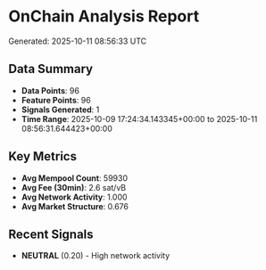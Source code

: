 # OnChain Analysis Report
Generated: 2025-10-11 08:56:33 UTC

## Data Summary
- **Data Points**: 96
- **Feature Points**: 96
- **Signals Generated**: 1
- **Time Range**: 2025-10-09 17:24:34.143345+00:00 to 2025-10-11 08:56:31.644423+00:00

## Key Metrics
- **Avg Mempool Count**: 59930
- **Avg Fee (30min)**: 2.6 sat/vB
- **Avg Network Activity**: 1.000
- **Avg Market Structure**: 0.676

## Recent Signals
- **NEUTRAL** (0.20) - High network activity
